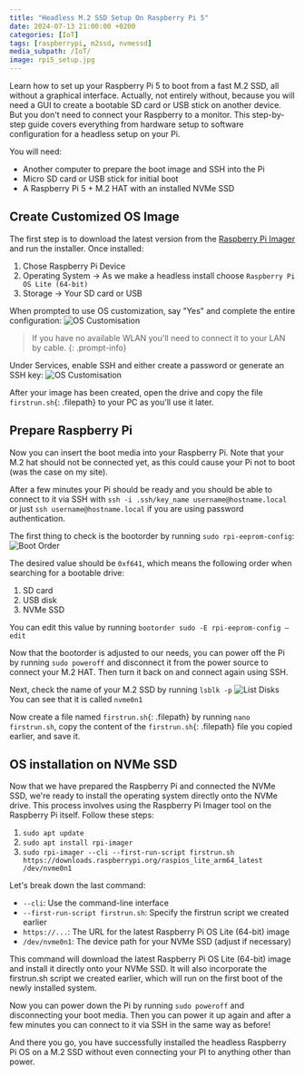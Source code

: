 ```yaml
---
title: "Headless M.2 SSD Setup On Raspberry Pi 5"
date: 2024-07-13 21:00:00 +0200 
categories: [IoT]
tags: [raspberrypi, m2ssd, nvmessd]
media_subpath: /IoT/
image: rpi5_setup.jpg
---
```


Learn how to set up your Raspberry Pi 5 to boot from a fast M.2 SSD, all without a graphical interface. Actually, not entirely without, because you will need a GUI to create a bootable SD card or USB stick on another device. But you don't need to connect your Raspberry to a monitor. This step-by-step guide covers everything from hardware setup to software configuration for a headless setup on your Pi.

You will need:
- Another computer to prepare the boot image and SSH into the Pi
- Micro SD card or USB stick for initial boot
- A Raspberry Pi 5 + M.2 HAT with an installed NVMe SSD

## Create Customized OS Image
The first step is to download the latest version from the [Raspberry Pi Imager](https://www.raspberrypi.com/software/) and run the installer. Once installed:
1. Chose Raspberry Pi Device
2. Operating System -> As we make a headless install choose `Raspberry Pi OS Lite (64-bit)`
3. Storage -> Your SD card or USB

When prompted to use OS customization, say "Yes" and complete the entire configuration:
![OS Customisation](os_customisation.png)

> If you have no available WLAN you'll need to connect it to your LAN by cable.
{: .prompt-info}

Under Services, enable SSH and either create a password or generate an SSH key:
![OS Customisation](os_customisation02.png)

After your image has been created, open the drive and copy the file `firstrun.sh`{: .filepath} to your PC as you'll use it later.

## Prepare Raspberry Pi
Now you can insert the boot media into your Raspberry Pi. Note that your M.2 hat should not be connected yet, as this could cause your Pi not to boot (was the case on my site).

After a few minutes your Pi should be ready and you should be able to connect to it via SSH with `ssh -i .ssh/key_name username@hostname.local` or just `ssh username@hostname.local` if you are using password authentication.

The first thing to check is the bootorder by running `sudo rpi-eeprom-config`:
![Boot Order](bootorder.png)

The desired value should be `0xf641`, which means the following order when searching for a bootable drive:
1. SD card
2. USB disk
3. NVMe SSD

You can edit this value by running `bootorder sudo -E rpi-eeprom-config –edit`

Now that the bootorder is adjusted to our needs, you can power off the Pi by running `sudo poweroff` and disconnect it from the power source to connect your M.2 HAT. Then turn it back on and connect again using SSH.

Next, check the name of your M.2 SSD by running `lsblk -p`
![List Disks](list_disk.png)
You can see that it is called `nvme0n1`

Now create a file named `firstrun.sh`{: .filepath} by running `nano firstrun.sh`, copy the content of the `firstrun.sh`{: .filepath} file you copied earlier, and save it.

## OS installation on NVMe SSD

Now that we have prepared the Raspberry Pi and connected the NVMe SSD, we're ready to install the operating system directly onto the NVMe drive. This process involves using the Raspberry Pi Imager tool on the Raspberry Pi itself. Follow these steps:
1. `sudo apt update`
2. `sudo apt install rpi-imager`
3. `sudo rpi-imager --cli --first-run-script firstrun.sh https://downloads.raspberrypi.org/raspios_lite_arm64_latest /dev/nvme0n1`

Let's break down the last command:

- `--cli`: Use the command-line interface
- `--first-run-script firstrun.sh`: Specify the firstrun script we created earlier
- `https://...`: The URL for the latest Raspberry Pi OS Lite (64-bit) image
- `/dev/nvme0n1`: The device path for your NVMe SSD (adjust if necessary)

This command will download the latest Raspberry Pi OS Lite (64-bit) image and install it directly onto your NVMe SSD. It will also incorporate the firstrun.sh script we created earlier, which will run on the first boot of the newly installed system.

Now you can power down the Pi by running `sudo poweroff` and disconnecting your boot media. Then you can power it up again and after a few minutes you can connect to it via SSH in the same way as before!

And there you go, you have successfully installed the headless Raspberry Pi OS on a M.2 SSD without even connecting your PI to anything other than power.
